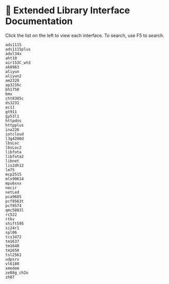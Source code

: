 # 🥢 Extended Library Interface Documentation


Click the list on the left to view each interface. To search, use F5 to search.

```{toctree}
ads1115
ads1115plus
adxl34x
aht10
air153C_wtd
ak8963
aliyun
aliyun2
am2320
ap3216c
bh1750
bmx
cht8305c
ds3231
ec11
gt911
gy53l1
httpdns
httpplus
ina226
iotcloud
l3g4200d
lbsLoc
lbsLoc2
libfota
libfota2
libnet
lis2dh12
lm75
mcp2515
mlx90614
mpu6xxx
necir
netLed
pca9685
pcf8563t
pcf8574
qmc5883l
rc522
rtkv
shift595
si24r1
spl06
tcs3472
tm1637
tm1640
tm1650
tsl2561
udpsrv
vl6180
xmodem
ze08g_ch2o
zh07
```
